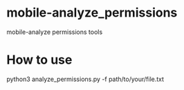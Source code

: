 # mobile-analyze_permissions
mobile-analyze permissions tools

# How to use
python3 analyze_permissions.py -f path/to/your/file.txt
